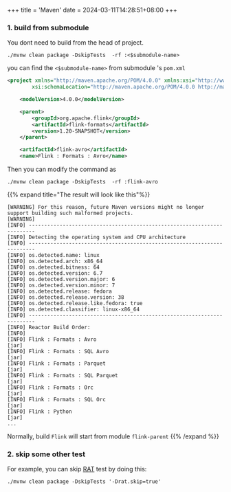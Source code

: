 +++
title = 'Maven'
date = 2024-03-11T14:28:51+08:00
+++

### 1. build from submodule
You dont need to build from the head of project.
```shell
./mvnw clean package -DskipTests  -rf :<$submodule-name>
```

you can find the `<$submodule-name>` from submodule 's `pom.xml`
```xml
<project xmlns="http://maven.apache.org/POM/4.0.0" xmlns:xsi="http://www.w3.org/2001/XMLSchema-instance"
		xsi:schemaLocation="http://maven.apache.org/POM/4.0.0 http://maven.apache.org/maven-v4_0_0.xsd">

	<modelVersion>4.0.0</modelVersion>

	<parent>
		<groupId>org.apache.flink</groupId>
		<artifactId>flink-formats</artifactId>
		<version>1.20-SNAPSHOT</version>
	</parent>

	<artifactId>flink-avro</artifactId>
	<name>Flink : Formats : Avro</name>
```
Then you can modify the command as 
```shell
./mvnw clean package -DskipTests  -rf :flink-avro
```

{{% expand title="The result will look like this"%}}

```text
[WARNING] For this reason, future Maven versions might no longer support building such malformed projects.
[WARNING] 
[INFO] ------------------------------------------------------------------------
[INFO] Detecting the operating system and CPU architecture
[INFO] ------------------------------------------------------------------------
[INFO] os.detected.name: linux
[INFO] os.detected.arch: x86_64
[INFO] os.detected.bitness: 64
[INFO] os.detected.version: 6.7
[INFO] os.detected.version.major: 6
[INFO] os.detected.version.minor: 7
[INFO] os.detected.release: fedora
[INFO] os.detected.release.version: 38
[INFO] os.detected.release.like.fedora: true
[INFO] os.detected.classifier: linux-x86_64
[INFO] ------------------------------------------------------------------------
[INFO] Reactor Build Order:
[INFO] 
[INFO] Flink : Formats : Avro                                             [jar]
[INFO] Flink : Formats : SQL Avro                                         [jar]
[INFO] Flink : Formats : Parquet                                          [jar]
[INFO] Flink : Formats : SQL Parquet                                      [jar]
[INFO] Flink : Formats : Orc                                              [jar]
[INFO] Flink : Formats : SQL Orc                                          [jar]
[INFO] Flink : Python                                                     [jar]
...
```
Normally, build `Flink` will start from module `flink-parent`
{{% /expand %}}


### 2. skip some other test
For example, you can skip [RAT](https://creadur.apache.org/rat/index.html "Release Audit Tool") test by doing this:
```shell
./mvnw clean package -DskipTests '-Drat.skip=true'
```
